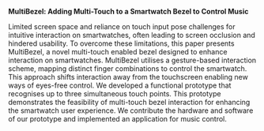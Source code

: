 **MultiBezel: Adding Multi-Touch to a Smartwatch Bezel to Control Music**

Limited screen space and reliance on touch input pose challenges for intuitive interaction on smartwatches, often leading to screen
occlusion and hindered usability. To overcome these limitations, this paper presents MultiBezel, a novel multi-touch enabled bezel
designed to enhance interaction on smartwatches. MultiBezel utilises a gesture-based interaction scheme, mapping distinct finger
combinations to control the smartwatch. This approach shifts interaction away from the touchscreen enabling new ways of eyes-free
control. We developed a functional prototype that recognises up to three simultaneous touch points. This prototype demonstrates the
feasibility of multi-touch bezel interaction for enhancing the smartwatch user experience. We contribute the hardware and software of
our prototype and implemented an application for music control.